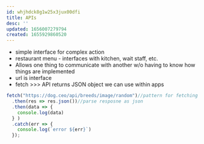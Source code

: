 ```yaml
---
id: whjhdck8g1w25x3jux00dfi
title: APIs
desc: ''
updated: 1656007279794
created: 1655929860520
---
```

- simple interface for complex action
- restaurant menu  - interfaces with kitchen, wait staff, etc.
- Allows one thing to communicate with another w/o having to know how things are implemented
- url is interface
- fetch >>> API returns JSON object we can use within apps

``` javascript
fetch("https://dog.ceo/api/breeds/image/random")//pattern for fetching from 
  .then(res => res.json())//parse resposne as json
  .then(data => {
    console.log(data)
  } )
  .catch(err => {
    console.log(`error ${err}`)
  });
```
	

